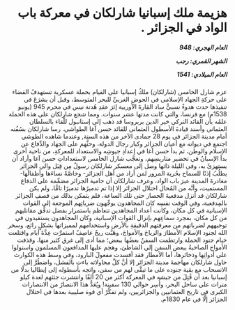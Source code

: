 <h1 dir="rtl">هزيمة ملك إسبانيا شارلكان في معركة باب الواد في الجزائر .</h1>

<h5 dir="rtl">العام الهجري:  948

الشهر القمري: رجب

العام الميلادي: 1541</h5>

<p dir="rtl">عزم شارل الخامس (شارلكان) ملكُ إسبانيا على القيام بحملة عسكرية تستهدفُ القضاء على حركةِ الجهاد الإسلامي في الحوضِ الغربيِّ للبحر المتوسط، وقبل أن يشرَعَ في تنفيذها حدث هدوءٌ نسبيٌّ ساد القارةَ الأوربية إثرَ عقدِ هُدنة نيس في محرم 945 (يونيو 1538م) مع فرنسا، والتي كانت مدتها عشر سنوات. ومما شجع شارلكان على هذه الحملة علمُه بأن القائد التركي خير الدين بربروسا قد ذهب إلى إستانبول للَّقاء بالسلطان العثماني وأسند قيادةَ الأسطول العثماني للقائد حسن آغا الطواشي. رسا شارلكان بسُفُنه أمام مدينة الجزائر في يوم 28 جمادى الآخر من هذه السنة, وعندما شاهده الطوشي اجتمع في ديوانه مع أعيان الجزائر وكبار رجال الدولة، وحثَّهم على الجهاد والدِّفاع عن الإسلام والوطن، ثم بدأ حسن آغا في إعدادِ جيوشِه والاستعداد للمعركةِ، من ناحية أخرى بدأ الإسبانُ في تحضير متاريسِهم، وتعجَّب شارل الخامس لاستعداداتِ حسن آغا وأراد أن يستهزئَ به، وفي الليلة ذاتها وصل إلى معسكر شارلكان رسولٌ مِن قِبَل والي الجزائر يطلُبُ إذنًا للسماح بحُرية المرور لمن أراد من أهل الجزائر- وخاصَّةً نساءَها وأطفالَها- مغادرةَ المدينة عبرَ باب الواد، وعرف شارلكان أن حامية الجزائر مصَمِّمة على الدفاع المستميت، وأنَّه من المُحال احتلال الجزائر إلا إذا تم تدميرُها تدميرًا تامًّا، ولم يكن شارلكان قد أنزل مدفعيةَ الحصار حتى تلك الساعة، فلم يتمكن بذلك من قصفِ الجزائر بالمِدفعية، وفي الوقت نفسِه كان المجاهدون يوجِّهون ضرباتِهم الموجعة إلى القوات الإسبانية في كل مكان، وكانت أعداد المجاهدين تتعاظم باستمرار بفضل تدفُّق مقاتليهم من كل مكان، بمجرد سماعِهم بإنزال القوات الإسبانية، وكان المجاهدون يستفيدون في توجيههم لضرباتهم من معرفتهم الدقيقةِ بالأرض واستخدامهم لمميزاتها بشكلٍ رائع، وسخر الله لجنود الإسلام الأمطارَ والرياحَ والأمواجَ، وهَبَّت ريحٌ عاصِفٌ استمرَّت عِدَّةَ أيام واقتلعت خيام جنود الحملة وارتطمت السفنُ بعضُها ببعض؛ مما أدى إلى غرق كثير منها، وقذفت الأمواج الصاخبةُ ببعض السفن إلى الشاطئ، وهجم عليها المدافعون المسلمون واستولوا على أدواتِها وذخائرها، أما الأمطار فقد أفسدت مفعولَ البارود، وفي وسط هذه الكوارث حاول شارلكان مهاجمةَ مدينة الجزائر إلا أنَّ كلَّ محاولاته باءت بالفشل، واضطُرَّ إلى الانسحاب مع بقية جنوده على ما تبقَّى لهم من سفن، واتجه بأسطوله إلى إيطاليا بدلًا من إسبانيا بعد أن قُتِلَ من جيشه في المعركة أكثر من 20 ألفًا وانتشرت جثثهم لعدة كيلو مترات على ساحل البحر، وأُسِر حوالي 130 سفينة! ويُعَدُّ هذا الانتصارُ من الانتصارات الكبرى في تاريخ العثمانيين والجزائريين، ولم تفكِّرْ أي قوة صليبية بعدها في احتلال الجزائر إلَّا في عام 1830م.</p></br>
